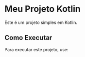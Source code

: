 # Meu Projeto Kotlin

Este é um projeto simples em Kotlin.

## Como Executar

Para executar este projeto, use:
